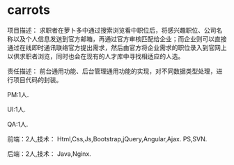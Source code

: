 # carrots

项目描述：
求职者在萝卜多中通过搜索浏览看中职位后，将感兴趣职位、公司名称以及个人信息发送到官方邮箱，再通过官方审核匹配给企业；而企业则可以直接通过在线即时通讯联络官方提出需求，然后由官方将企业需求的职位录入到官网上以供求职者浏览，同时也会在现有的人才库中寻找相适应的人选。 

责任描述：
前台通用功能、后台管理通用功能的实现，对不同数据类型处理，进行项目代码的封装。

PM:1人.

UI:1人.

QA:1人.

前端：2人,技术：
Html,Css,Js,Bootstrap,jQuery,Angular,Ajax.
PS,SVN.

后端：2人,技术：
Java,Nginx.
